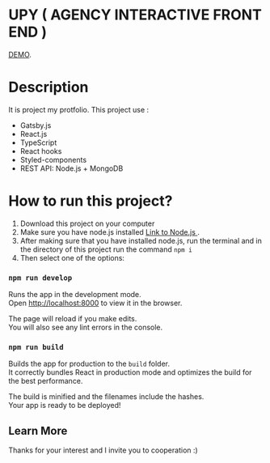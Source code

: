 # UPY ( AGENCY INTERACTIVE FRONT END )

[DEMO](https://www.upy.pl).

# Description

It is project my protfolio. This project use :

- Gatsby.js
- React.js
- TypeScript
- React hooks
- Styled-components
- REST API: Node.js + MongoDB

# How to run this project?

1. Download this project on your computer
2. Make sure you have node.js installed [Link to Node.js ](https://nodejs.org).
3. After making sure that you have installed node.js, run the terminal and in the directory of this project run the command `npm i`
4. Then select one of the options:

### `npm run develop`

Runs the app in the development mode.\
Open [http://localhost:8000](http://localhost:8000) to view it in the browser.

The page will reload if you make edits.\
You will also see any lint errors in the console.

### `npm run build`

Builds the app for production to the `build` folder.\
It correctly bundles React in production mode and optimizes the build for the best performance.

The build is minified and the filenames include the hashes.\
Your app is ready to be deployed!

## Learn More

Thanks for your interest and I invite you to cooperation :)
